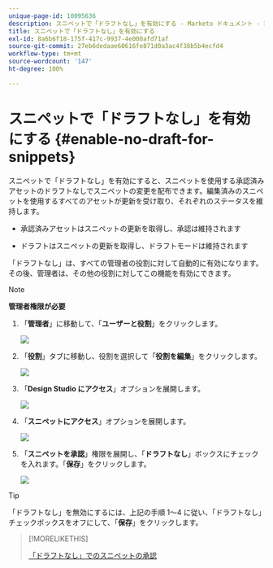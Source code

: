 ```yaml
---
unique-page-id: 10095636
description: スニペットで「ドラフトなし」を有効にする - Marketo ドキュメント - 製品ドキュメント
title: スニペットで「ドラフトなし」を有効にする
exl-id: 8a6b6f18-175f-417c-9937-4e000afd71af
source-git-commit: 27eb6dedaae60616fe871d0a3ac4f38b5b4ecfd4
workflow-type: tm+mt
source-wordcount: '147'
ht-degree: 100%

---
```


# スニペットで「ドラフトなし」を有効にする {#enable-no-draft-for-snippets}

スニペットで「ドラフトなし」を有効にすると、スニペットを使用する承認済みアセットのドラフトなしでスニペットの変更を配布できます。編集済みのスニペットを使用するすべてのアセットが更新を受け取り、それぞれのステータスを維持します。

* 承認済みアセットはスニペットの更新を取得し、承認は維持されます

* ドラフトはスニペットの更新を取得し、ドラフトモードは維持されます

「ドラフトなし」は、すべての管理者の役割に対して自動的に有効になります。その後、管理者は、その他の役割に対してこの機能を有効にできます。

>[!NOTE]
>
>**管理者権限が必要**

1. 「**管理者**」に移動して、「**ユーザーと役割**」をクリックします。

   ![](assets/usersandroles.png)

1. 「**役割**」タブに移動し、役割を選択して「**役割を編集**」をクリックします。

   ![](assets/editrole2.png)

1. 「**Design Studio にアクセス**」オプションを展開します。

   ![](assets/expanddesignstudio.png)

1. 「**スニペットにアクセス**」オプションを展開します。

   ![](assets/expandsnippet.png)

1. 「**スニペットを承認**」権限を展開し、「**ドラフトなし**」ボックスにチェックを入れます。「**保存**」をクリックします。

   ![](assets/2017-06-15-10-35-04.png)

>[!TIP]
>
>「ドラフトなし」を無効にするには、上記の手順 1～4 に従い、「ドラフトなし」チェックボックスをオフにして、「**保存**」をクリックします。

>[!MORELIKETHIS]
>
>[「ドラフトなし」でのスニペットの承認](/help/marketo/product-docs/personalization/segmentation-and-snippets/snippets/approve-a-snippet-with-no-draft.md)
